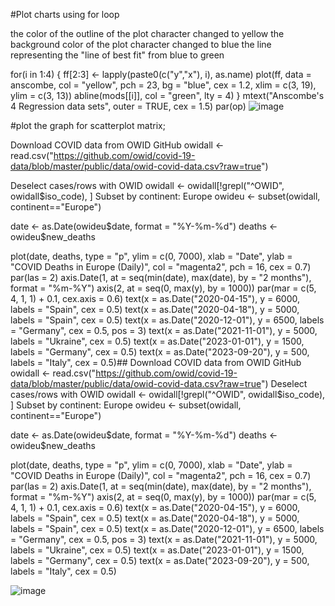 
#Plot charts using for loop

the color of the outline of the plot character changed to yellow
the background color of the plot character changed to blue
the line representing the "line of best fit" from blue to green


for(i in 1:4) {
  ff[2:3] <- lapply(paste0(c("y","x"), i), as.name)
  plot(ff, data = anscombe, col = "yellow", pch = 23, bg = "blue", cex = 1.2,
       xlim = c(3, 19), ylim = c(3, 13))
  abline(mods[[i]], col = "green", lty = 4)
}
mtext("Anscombe's 4 Regression data sets", outer = TRUE, cex = 1.5)
par(op)
![image](https://github.com/yichao2022/yichao202310.github.io/assets/113857588/bed0d4ba-a05b-49c6-84be-fdd83f7537c7)

#plot the graph for scatterplot matrix;

 Download COVID data from OWID GitHub
owidall <- read.csv("https://github.com/owid/covid-19-data/blob/master/public/data/owid-covid-data.csv?raw=true")

Deselect cases/rows with OWID
owidall <- owidall[!grepl("^OWID", owidall$iso_code), ]
Subset by continent: Europe
owideu <- subset(owidall, continent=="Europe")

date <- as.Date(owideu$date, format = "%Y-%m-%d")
deaths <- owideu$new_deaths

plot(date, deaths, type = "p", ylim = c(0, 7000), xlab = "Date",
     ylab = "COVID Deaths in Europe (Daily)", col = "magenta2", pch = 16, 
     cex = 0.7)
par(las = 2)
axis.Date(1, at = seq(min(date), max(date), by = "2 months"), 
          format = "%m-%Y")
axis(2, at = seq(0, max(y), by = 1000))
par(mar = c(5, 4, 1, 1) + 0.1, cex.axis = 0.6)
text(x = as.Date("2020-04-15"), y = 6000, labels = "Spain", cex = 0.5)
text(x = as.Date("2020-04-18"), y = 5000, labels = "Spain", cex = 0.5)
text(x = as.Date("2020-12-01"), y = 6500, labels = "Germany", cex = 0.5,
     pos = 3)
text(x = as.Date("2021-11-01"), y = 5000, labels = "Ukraine", cex = 0.5)
text(x = as.Date("2023-01-01"), y = 1500, labels = "Germany", cex = 0.5)
text(x = as.Date("2023-09-20"), y = 500, labels = "Italy", cex = 0.5)## Download COVID data from OWID GitHub
owidall <- read.csv("https://github.com/owid/covid-19-data/blob/master/public/data/owid-covid-data.csv?raw=true")
 Deselect cases/rows with OWID
owidall <- owidall[!grepl("^OWID", owidall$iso_code), ]
 Subset by continent: Europe
owideu <- subset(owidall, continent=="Europe")

date <- as.Date(owideu$date, format = "%Y-%m-%d")
deaths <- owideu$new_deaths

plot(date, deaths, type = "p", ylim = c(0, 7000), xlab = "Date",
     ylab = "COVID Deaths in Europe (Daily)", col = "magenta2", pch = 16, 
     cex = 0.7)
par(las = 2)
axis.Date(1, at = seq(min(date), max(date), by = "2 months"), 
          format = "%m-%Y")
axis(2, at = seq(0, max(y), by = 1000))
par(mar = c(5, 4, 1, 1) + 0.1, cex.axis = 0.6)
text(x = as.Date("2020-04-15"), y = 6000, labels = "Spain", cex = 0.5)
text(x = as.Date("2020-04-18"), y = 5000, labels = "Spain", cex = 0.5)
text(x = as.Date("2020-12-01"), y = 6500, labels = "Germany", cex = 0.5,
     pos = 3)
text(x = as.Date("2021-11-01"), y = 5000, labels = "Ukraine", cex = 0.5)
text(x = as.Date("2023-01-01"), y = 1500, labels = "Germany", cex = 0.5)
text(x = as.Date("2023-09-20"), y = 500, labels = "Italy", cex = 0.5)

![image](https://github.com/yichao2022/yichao202310.github.io/assets/113857588/c8019dd1-6613-4b57-aec7-2b55d78e3774)

